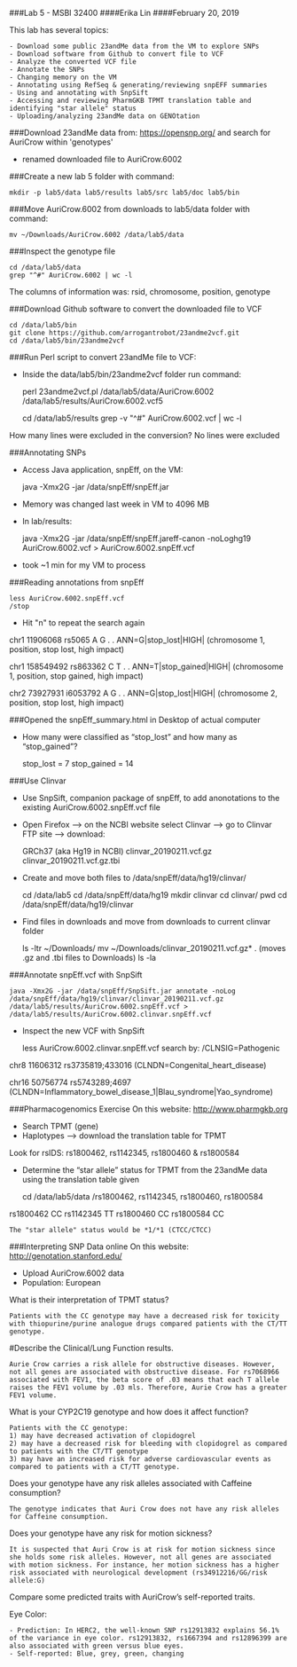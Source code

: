 ###Lab 5 - MSBI 32400
####Erika Lin
####February 20, 2019

This lab has several topics:

    - Download some public 23andMe data from the VM to explore SNPs
    - Download software from Github to convert file to VCF
    - Analyze the converted VCF file
    - Annotate the SNPs
    - Changing memory on the VM 
    - Annotating using RefSeq & generating/reviewing snpEFF summaries
    - Using and annotating with SnpSift 
    - Accessing and reviewing PharmGKB TPMT translation table and identifying "star allele" status
    - Uploading/analyzing 23andMe data on GENOtation 
    
###Download 23andMe data from: https://opensnp.org/ and search for AuriCrow within 'genotypes'
- renamed downloaded file to AuriCrow.6002 

###Create a new lab 5 folder with command:

    mkdir -p lab5/data lab5/results lab5/src lab5/doc lab5/bin
    
###Move AuriCrow.6002 from downloads to lab5/data folder with command:

    mv ~/Downloads/AuriCrow.6002 /data/lab5/data
    
###Inspect the genotype file 

    cd /data/lab5/data
    grep "^#" AuriCrow.6002 | wc -l
    
The columns of information was: rsid, chromosome, position, genotype 

###Download Github software to convert the downloaded file to VCF

    cd /data/lab5/bin 
    git clone https://github.com/arrogantrobot/23andme2vcf.git
    cd /data/lab5/bin/23andme2vcf
    
###Run Perl script to convert 23andMe file to VCF:
- Inside the data/lab5/bin/23andme2vcf folder run command:

    perl 23andme2vcf.pl /data/lab5/data/AuriCrow.6002 
    /data/lab5/results/AuriCrow.6002.vcf5
    
    cd /data/lab5/results 
    grep -v "^#" AuriCrow.6002.vcf | wc -l

How many lines were excluded in the conversion? No lines were excluded

###Annotating SNPs 
- Access Java application, snpEff, on the VM:
  
    java -Xmx2G -jar /data/snpEff/snpEff.jar
    
- Memory was changed last week in VM to 4096 MB
- In lab/results:
  
    java -Xmx2G -jar /data/snpEff/snpEff.jareff-canon -noLoghg19 AuriCrow.6002.vcf > AuriCrow.6002.snpEff.vcf
- took ~1 min for my VM to process

###Reading annotations from snpEff

    less AuriCrow.6002.snpEff.vcf
    /stop
    
- Hit "n" to repeat the search again

chr1    11906068        rs5065  A       G       .       .       ANN=G|stop_lost|HIGH|
(chromosome 1, position, stop lost, high impact)

chr1    158549492       rs863362        C       T       .       .  ANN=T|stop_gained|HIGH|
(chromosome 1, position, stop gained, high impact)

chr2    73927931        i6053792        A       G       .       .       ANN=G|stop_lost|HIGH|
(chromosome 2, position, stop lost, high impact)

###Opened the snpEff_summary.html in Desktop of actual computer
- How many were classified as “stop_lost” and how many as “stop_gained”?
    
    stop_lost = 7
    stop_gained = 14

###Use Clinvar 
- Use SnpSift, companion package of snpEff, to add anonotations to the existing AuriCrow.6002.snpEff.vcf file 
- Open Firefox --> on the NCBI website select Clinvar --> go to Clinvar FTP site --> download:

    GRCh37 (aka Hg19 in NCBI)
      clinvar_20190211.vcf.gz
      clinvar_20190211.vcf.gz.tbi

- Create and move both files to /data/snpEff/data/hg19/clinvar/ 

    cd /data/lab5
    cd /data/snpEff/data/hg19
    mkdir clinvar
    cd clinvar/
    pwd
    cd /data/snpEff/data/hg19/clinvar 
    
- Find files in downloads and move from downloads to current clinvar folder

    ls -ltr ~/Downloads/ 
    mv ~/Downloads/clinvar_20190211.vcf.gz* . (moves .gz and .tbi files to Downloads)
    ls -la 

###Annotate snpEff.vcf with SnpSift

    java -Xmx2G -jar /data/snpEff/SnpSift.jar annotate -noLog        /data/snpEff/data/hg19/clinvar/clinvar_20190211.vcf.gz /data/lab5/results/AuriCrow.6002.snpEff.vcf > /data/lab5/results/AuriCrow.6002.clinvar.snpEff.vcf

- Inspect the new VCF with SnpSift
    
    less AuriCrow.6002.clinvar.snpEff.vcf
    search by: /CLNSIG=Pathogenic 

chr8    11606312        rs3735819;433016  (CLNDN=Congenital_heart_disease)

chr16   50756774        rs5743289;4697  (CLNDN=Inflammatory_bowel_disease_1|Blau_syndrome|Yao_syndrome)

###Pharmacogenomics Exercise
On this website: http://www.pharmgkb.org
- Search TPMT (gene)
- Haplotypes --> download the translation table for TPMT

Look for rsIDS: rs1800462, rs1142345, rs1800460 & rs1800584
- Determine the “star allele” status for TPMT from the 23andMe data using the translation table given 

    cd /data/lab5/data
    /rs1800462, rs1142345, rs1800460, rs1800584

rs1800462 CC
rs1142345 TT
rs1800460 CC
rs1800584 CC
    
    The "star allele" status would be *1/*1 (CTCC/CTCC)
    
###Interpreting SNP Data online 
On this website: http://genotation.stanford.edu/
- Upload AuriCrow.6002 data 
- Population: European 

What is their interpretation of TPMT status?

    Patients with the CC genotype may have a decreased risk for toxicity with thiopurine/purine analogue drugs compared patients with the CT/TT genotype. 

#Describe the Clinical/Lung Function results.
   
    Aurie Crow carries a risk allele for obstructive diseases. However, not all genes are associated with obstructive disease. For rs7068966 associated with FEV1, the beta score of .03 means that each T allele raises the FEV1 volume by .03 mls. Therefore, Aurie Crow has a greater FEV1 volume. 
    
    
What is your CYP2C19 genotype and how does it affect function?

    Patients with the CC genotype: 
    1) may have decreased activation of clopidogrel 
    2) may have a decreased risk for bleeding with clopidogrel as compared to patients with the CT/TT genotype 
    3) may have an increased risk for adverse cardiovascular events as compared to patients with a CT/TT genotype.

Does your genotype have any risk alleles associated with Caffeine consumption?

    The genotype indicates that Auri Crow does not have any risk alleles for Caffeine consumption.

Does your genotype have any risk for motion sickness?

    It is suspected that Auri Crow is at risk for motion sickness since she holds some risk alleles. However, not all genes are associated with motion sickness. For instance, her motion sickness has a higher risk associated with neurological development (rs34912216/GG/risk allele:G) 
    
Compare some predicted traits with AuriCrow’s self-reported traits.

Eye Color: 

    - Prediction: In HERC2, the well-known SNP rs12913832 explains 56.1% of the variance in eye color. rs12913832, rs1667394 and rs12896399 are also associated with green versus blue eyes.
    - Self-reported: Blue, grey, green, changing
    

  



